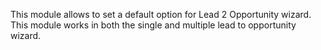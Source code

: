 This module allows to set a default option for Lead 2 Opportunity wizard. This module works in both the single and multiple lead to opportunity wizard.
